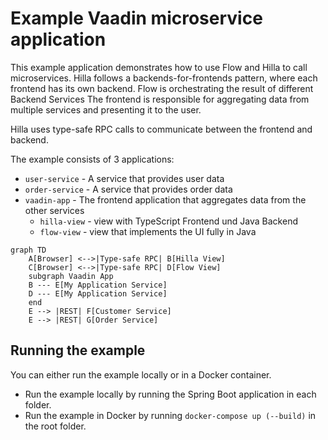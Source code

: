 # Example Vaadin microservice application

This example application demonstrates how to use Flow and Hilla to call microservices.
Hilla follows a backends-for-frontends pattern, where each frontend has its own backend. Flow is orchestrating the result of different Backend Services
The frontend is responsible for aggregating data from multiple services and presenting it to the user.

Hilla uses type-safe RPC calls to communicate between the frontend and backend.

The example consists of 3 applications:
- `user-service` - A service that provides user data
- `order-service` - A service that provides order data
- `vaadin-app` - The frontend application that aggregates data from the other services
  - `hilla-view` - view with TypeScript Frontend und Java Backend
  - `flow-view` - view that implements the UI fully in Java

```mermaid
graph TD
    A[Browser] <-->|Type-safe RPC| B[Hilla View]
    C[Browser] <-->|Type-safe RPC| D[Flow View]
    subgraph Vaadin App
    B --- E[My Application Service]
    D --- E[My Application Service]
    end
    E --> |REST| F[Customer Service]
    E --> |REST| G[Order Service]
```
## Running the example
You can either run the example locally or in a Docker container.

- Run the example locally by running the Spring Boot application in each folder.
- Run the example in Docker by running `docker-compose up (--build)` in the root folder.